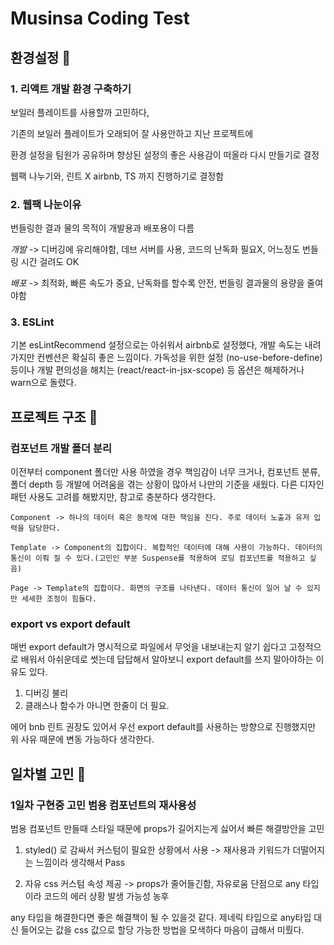 # Musinsa Coding Test

## 환경설정 🍃

### 1. 리액트 개발 환경 구축하기

보일러 플레이트를 사용할까 고민하다,

기존의 보일러 플레이트가 오래되어 잘 사용안하고 지난 프로젝트에

환경 설정을 팀원가 공유하며 향상된 설정의 좋은 사용감이 떠올라 다시 만들기로 결정

웹팩 나누기와, 린트 X airbnb, TS 까지 진행하기로 결정함

### 2. 웹팩 나눈이유

번들링한 결과 물의 목적이 개발용과 배포용이 다름

_개발_ -> 디버깅에 유리해야함, 데브 서버를 사용, 코드의 난독화 필요X, 어느정도 번들링 시간 걸려도 OK

_배포_ -> 최적화, 빠른 속도가 중요, 난독화를 할수록 안전, 번들링 결과물의 용량을 줄여야함

### 3. ESLint

기본 esLintRecommend 설정으로는 아쉬워서 airbnb로 설정했다,
개발 속도는 내려가지만 컨벤션은 확실히 좋은 느낌이다.
가독성을 위한 설정 (no-use-before-define) 등이나
개발 편의성을 해치는 (react/react-in-jsx-scope) 등 옵션은 해제하거나 warn으로 돌렸다.

## 프로젝트 구조 🦴

### 컴포넌트 개발 폴더 분리

이전부터 component 폴더만 사용 하였을 경우 책임감이 너무 크거나, 컴포넌트 분류,
폴더 depth 등 개발에 어려움을 겪는 상황이 많아서 나만의 기준을 새웠다.
다른 디자인 패턴 사용도 고려를 해봤지만, 참고로 충분하다 생각한다.

    Component -> 하나의 데이터 혹은 동작에 대한 책임을 진다. 주로 데이터 노출과 유저 입력을 담당한다.

    Template -> Component의 집합이다. 복합적인 데이터에 대해 사용이 가능하다. 데이터의 통신이 이뤄 질 수 있다.(고민인 부분 Suspense를 적용하여 로딩 컴포넌트를 적용하고 싶음)

    Page -> Template의 집합이다. 화면의 구조를 나타낸다. 데이터 통신이 일어 날 수 있지만 세세한 조정이 힘들다.

### export vs export default

매번 export default가 명시적으로 파일에서 무엇을 내보내는지 알기 쉽다고 고정적으로 배워서
아쉬운데로 썻는데 답답해서 알아보니 export default를 쓰지 말아야하는 이유도 있다.

1. 디버깅 불리
2. 클래스나 함수가 아니면 한줄이 더 필요.

에어 bnb 린트 권장도 있어서 우선 export default를 사용하는 방향으로 진행했지만  
위 사유 때문에 변동 가능하다 생각한다.

## 일차별 고민 📅

### 1일차 구현중 고민 범용 컴포넌트의 재사용성

범용 컴포넌트 만들때 스타일 때문에 props가 길어지는게 싫어서 빠른 해결방안을 고민

1. styled() 로 감싸서 커스텀이 필요한 상황에서 사용
   -> 재사용과 키워드가 더떨어지는 느낌이라 생각해서 Pass

2. 자유 css 커스텀 속성 제공
   -> props가 줄어들긴함, 자유로움 단점으로 any 타입이라 코드의 에러 상황 발생 가능성 농후

any 타입을 해결한다면 좋은 해결책이 될 수 있을것 같다. 제네릭 타입으로 any타입 대신 들어오는 값을 css 값으로 할당 가능한 방법을 모색하다 마음이 급해서 미뤘다.
